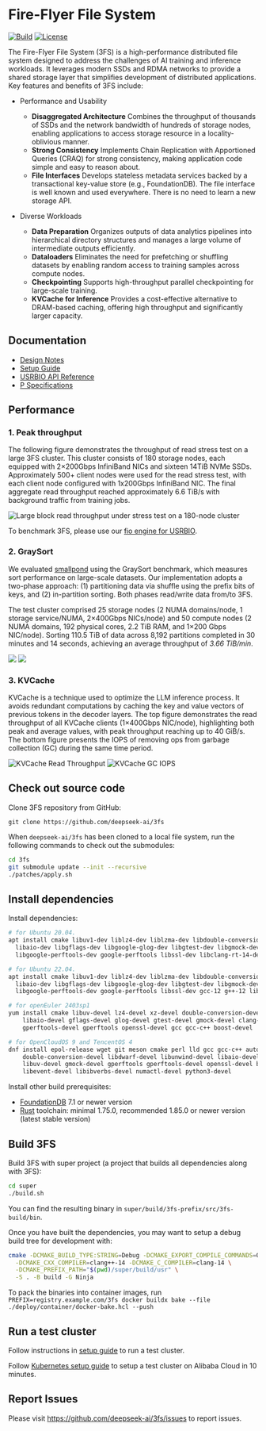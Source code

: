 #  Fire-Flyer File System

[![Build](https://github.com/deepseek-ai/3fs/actions/workflows/build.yml/badge.svg)](https://github.com/deepseek-ai/3fs/actions/workflows/build.yml)
[![License](https://img.shields.io/badge/LICENSE-MIT-blue.svg)](LICENSE)

The Fire-Flyer File System (3FS) is a high-performance distributed file system designed to address the challenges of AI training and inference workloads. It leverages modern SSDs and RDMA networks to provide a shared storage layer that simplifies development of distributed applications. Key features and benefits of 3FS include:

- Performance and Usability
  - **Disaggregated Architecture** Combines the throughput of thousands of SSDs and the network bandwidth of hundreds of storage nodes, enabling applications to access storage resource in a locality-oblivious manner.
  - **Strong Consistency** Implements Chain Replication with Apportioned Queries (CRAQ) for strong consistency, making application code simple and easy to reason about.
  - **File Interfaces** Develops stateless metadata services backed by a transactional key-value store (e.g., FoundationDB). The file interface is well known and used everywhere. There is no need to learn a new storage API.

- Diverse Workloads
  - **Data Preparation** Organizes outputs of data analytics pipelines into hierarchical directory structures and manages a large volume of intermediate outputs efficiently.
  - **Dataloaders** Eliminates the need for prefetching or shuffling datasets by enabling random access to training samples across compute nodes.
  - **Checkpointing** Supports high-throughput parallel checkpointing for large-scale training.
  - **KVCache for Inference** Provides a cost-effective alternative to DRAM-based caching, offering high throughput and significantly larger capacity.

## Documentation

* [Design Notes](docs/design_notes.md)
* [Setup Guide](deploy/README.md)
* [USRBIO API Reference](src/lib/api/UsrbIo.md)
* [P Specifications](./specs/README.md)

## Performance

### 1. Peak throughput

The following figure demonstrates the throughput of read stress test on a large 3FS cluster. This cluster consists of 180 storage nodes, each equipped with 2×200Gbps InfiniBand NICs and sixteen 14TiB NVMe SSDs. Approximately 500+ client nodes were used for the read stress test, with each client node configured with 1x200Gbps InfiniBand NIC. The final aggregate read throughput reached approximately 6.6 TiB/s with background traffic from training jobs.

![Large block read throughput under stress test on a 180-node cluster](docs/images/peak_throughput.jpg)

To benchmark 3FS, please use our [fio engine for USRBIO](benchmarks/fio_usrbio/README.md).

### 2. GraySort

We evaluated [smallpond](https://github.com/deepseek-ai/smallpond) using the GraySort benchmark, which measures sort performance on large-scale datasets. Our implementation adopts a two-phase approach: (1) partitioning data via shuffle using the prefix bits of keys, and (2) in-partition sorting. Both phases read/write data from/to 3FS.

The test cluster comprised 25 storage nodes (2 NUMA domains/node, 1 storage service/NUMA, 2×400Gbps NICs/node) and 50 compute nodes (2 NUMA domains, 192 physical cores, 2.2 TiB RAM, and 1×200 Gbps NIC/node). Sorting 110.5 TiB of data across 8,192 partitions completed in 30 minutes and 14 seconds, achieving an average throughput of *3.66 TiB/min*.

![](docs/images/gray_sort_server.png)
![](docs/images/gray_sort_client.png)

### 3. KVCache

KVCache is a technique used to optimize the LLM inference process. It avoids redundant computations by caching the key and value vectors of previous tokens in the decoder layers.
The top figure demonstrates the read throughput of all KVCache clients (1×400Gbps NIC/node), highlighting both peak and average values, with peak throughput reaching up to 40 GiB/s. The bottom figure presents the IOPS of removing ops from garbage collection (GC) during the same time period.

![KVCache Read Throughput](./docs/images/kvcache_read_throughput.png)
![KVCache GC IOPS](./docs/images/kvcache_gc_iops.png)

## Check out source code

Clone 3FS repository from GitHub:

	git clone https://github.com/deepseek-ai/3fs

When `deepseek-ai/3fs` has been cloned to a local file system, run the
following commands to check out the submodules:

```bash
cd 3fs
git submodule update --init --recursive
./patches/apply.sh
```

## Install dependencies

Install dependencies:

```bash
# for Ubuntu 20.04.
apt install cmake libuv1-dev liblz4-dev liblzma-dev libdouble-conversion-dev libdwarf-dev libunwind-dev libsnappy-dev \
  libaio-dev libgflags-dev libgoogle-glog-dev libgtest-dev libgmock-dev clang-format-14 clang-14 clang-tidy-14 lld-14 \
  libgoogle-perftools-dev google-perftools libssl-dev libclang-rt-14-dev gcc-10 g++-10 libboost1.71-all-dev build-essential meson ninja-build

# for Ubuntu 22.04.
apt install cmake libuv1-dev liblz4-dev liblzma-dev libdouble-conversion-dev libdwarf-dev libunwind-dev libsnappy-dev \
  libaio-dev libgflags-dev libgoogle-glog-dev libgtest-dev libgmock-dev clang-format-14 clang-14 clang-tidy-14 lld-14 \
  libgoogle-perftools-dev google-perftools libssl-dev gcc-12 g++-12 libboost-all-dev build-essential meson ninja-build

# for openEuler 2403sp1
yum install cmake libuv-devel lz4-devel xz-devel double-conversion-devel libdwarf-devel libunwind-devel \
    libaio-devel gflags-devel glog-devel gtest-devel gmock-devel clang-tools-extra clang lld \
    gperftools-devel gperftools openssl-devel gcc gcc-c++ boost-devel

# for OpenCloudOS 9 and TencentOS 4
dnf install epol-release wget git meson cmake perl lld gcc gcc-c++ autoconf lz4 lz4-devel xz xz-devel \
    double-conversion-devel libdwarf-devel libunwind-devel libaio-devel gflags-devel glog-devel \
    libuv-devel gmock-devel gperftools gperftools-devel openssl-devel boost-static boost-devel mono-devel \
    libevent-devel libibverbs-devel numactl-devel python3-devel
```

Install other build prerequisites:

- [FoundationDB](https://apple.github.io/foundationdb/getting-started-linux.html) 7.1 or newer version
- [Rust](https://www.rust-lang.org/tools/install) toolchain: minimal 1.75.0, recommended 1.85.0 or newer version (latest stable version) 

## Build 3FS

Build 3FS with super project (a project that builds all dependencies along with 3FS):

```bash
cd super
./build.sh
```

You can find the resulting binary in `super/build/3fs-prefix/src/3fs-build/bin`.

Once you have built the dependencies, you may want to setup a debug build tree for development with:

```bash
cmake -DCMAKE_BUILD_TYPE:STRING=Debug -DCMAKE_EXPORT_COMPILE_COMMANDS=ON \
  -DCMAKE_CXX_COMPILER=clang++-14 -DCMAKE_C_COMPILER=clang-14 \
  -DCMAKE_PREFIX_PATH="$(pwd)/super/build/usr" \
  -S . -B build -G Ninja
```

To pack the binaries into container images, run `PREFIX=registry.example.com/3fs docker buildx bake --file ./deploy/container/docker-bake.hcl --push`

## Run a test cluster

Follow instructions in [setup guide](deploy/README.md) to run a test cluster.

Follow [Kubernetes setup guide](deploy/container/README.md) to setup a test cluster on Alibaba Cloud in 10 minutes.

## Report Issues

Please visit https://github.com/deepseek-ai/3fs/issues to report issues.
